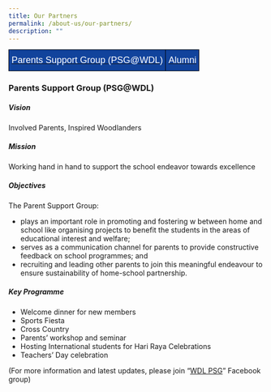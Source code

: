```yaml
---
title: Our Partners
permalink: /about-us/our-partners/
description: ""
---
```

<style type="text/css">
.tg  {border-collapse:collapse;border-spacing:0;margin:0px auto;}
.tg td{border-color:black;border-style:solid;border-width:1px;font-family:Arial, sans-serif;font-size:14px;
  overflow:hidden;padding:10px 5px;word-break:normal;}
.tg th{border-color:black;border-style:solid;border-width:1px;font-family:Arial, sans-serif;font-size:14px;
  font-weight:normal;overflow:hidden;padding:10px 5px;word-break:normal;}
.tg .tg-wxe1{background-color:#11439c;color:#ffffff;font-size:18px;text-align:center;vertical-align:middle}
</style>
<table class="tg">
<tbody>
  <tr>
    <td class="tg-wxe1"><a href="#1">
			<span style="color:#FFF">Parents Support Group (PSG@WDL)</span></a></td>
		<td class="tg-wxe1"><a href="#2"><span style="color:#FFF">Alumni</span></a></td>
  </tr>
</tbody>
</table>


<a id="1"></a>

### Parents Support Group (PSG@WDL)

##### Vision

Involved Parents, Inspired Woodlanders

##### Mission

Working hand in hand to support the school endeavor towards excellence

##### Objectives

The Parent Support Group:

*   plays an important role in promoting and fostering w between home and school like organising projects to benefit the students in the areas of educational interest and welfare;
*   serves as a communication channel for parents to provide constructive feedback on school programmes; and
*   recruiting and leading other parents to join this meaningful endeavour to ensure sustainability of home-school partnership.

##### Key Programme

*   Welcome dinner for new members
*   Sports Fiesta
*   Cross Country
*   Parents’ workshop and seminar
*   Hosting International students for Hari Raya Celebrations
*   Teachers’ Day celebration

(For more information and latest updates, please join “[WDL PSG](https://www.facebook.com/pages/WDL-PSG/492211320814534?fref=ts)” Facebook group)